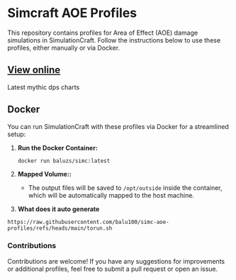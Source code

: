 # Simcraft AOE Profiles

This repository contains profiles for Area of Effect (AOE) damage simulations in SimulationCraft. Follow the instructions below to use these profiles, either manually or via Docker.

## [View online](https://dps.ebalazs.com/)
Latest mythic dps charts


## Docker

You can run SimulationCraft with these profiles via Docker for a streamlined setup:

1. **Run the Docker Container:**
   ```
   docker run baluzs/simc:latest
   ```
2. **Mapped Volume::**
   - The output files will be saved to `/opt/outside` inside the container, which will be automatically mapped to the host machine.
     
3. **What does it auto generate**
```
https://raw.githubusercontent.com/balu100/simc-aoe-profiles/refs/heads/main/torun.sh
```

### Contributions
Contributions are welcome! If you have any suggestions for improvements or additional profiles, feel free to submit a pull request or open an issue.
